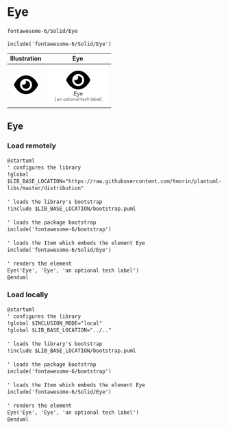 # Eye


```text
fontawesome-6/Solid/Eye
```

```text
include('fontawesome-6/Solid/Eye')
```



| Illustration | Eye |
| :---: | :---: |
| ![illustration for Illustration](../../fontawesome-6/Solid/Eye.png) | ![illustration for Eye](../../fontawesome-6/Solid/Eye.Local.png) |




## Eye

### Load remotely
```plantuml
@startuml
' configures the library
!global $LIB_BASE_LOCATION="https://raw.githubusercontent.com/tmorin/plantuml-libs/master/distribution"

' loads the library's bootstrap
!include $LIB_BASE_LOCATION/bootstrap.puml

' loads the package bootstrap
include('fontawesome-6/bootstrap')

' loads the Item which embeds the element Eye
include('fontawesome-6/Solid/Eye')

' renders the element
Eye('Eye', 'Eye', 'an optional tech label')
@enduml
```

### Load locally
```plantuml
@startuml
' configures the library
!global $INCLUSION_MODE="local"
!global $LIB_BASE_LOCATION="../.."

' loads the library's bootstrap
!include $LIB_BASE_LOCATION/bootstrap.puml

' loads the package bootstrap
include('fontawesome-6/bootstrap')

' loads the Item which embeds the element Eye
include('fontawesome-6/Solid/Eye')

' renders the element
Eye('Eye', 'Eye', 'an optional tech label')
@enduml
```


